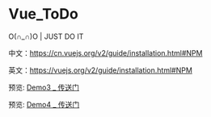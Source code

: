 # Vue_ToDo
O(∩_∩)O | JUST DO IT

中文：https://cn.vuejs.org/v2/guide/installation.html#NPM

英文：https://vuejs.org/v2/guide/installation.html#NPM


预览:  [Demo3 _ 传送门](https://huanghongrui.github.io/Vue_ToDo/Demo_3_App/page.html)

预览:  [Demo4 _ 传送门](https://huanghongrui.github.io/Vue_ToDo/Demo_4_LeanCloud/page.html)

